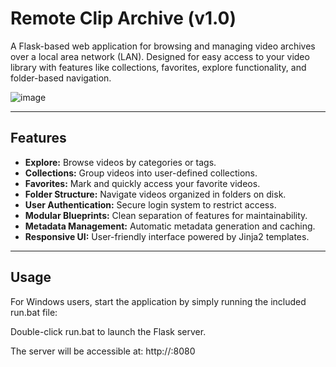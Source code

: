 # Remote Clip Archive (v1.0)

A Flask-based web application for browsing and managing video archives over a local area network (LAN). Designed for easy access to your video library with features like collections, favorites, explore functionality, and folder-based navigation.

![image](https://github.com/user-attachments/assets/b28596c7-2c77-41a6-8e01-d7034e6a63fd)

---

## Features

- **Explore:** Browse videos by categories or tags.
- **Collections:** Group videos into user-defined collections.
- **Favorites:** Mark and quickly access your favorite videos.
- **Folder Structure:** Navigate videos organized in folders on disk.
- **User Authentication:** Secure login system to restrict access.
- **Modular Blueprints:** Clean separation of features for maintainability.
- **Metadata Management:** Automatic metadata generation and caching.
- **Responsive UI:** User-friendly interface powered by Jinja2 templates.

---

## Usage
For Windows users, start the application by simply running the included run.bat file:

Double-click run.bat to launch the Flask server.

The server will be accessible at:
http://<your-lan-ip>:8080
